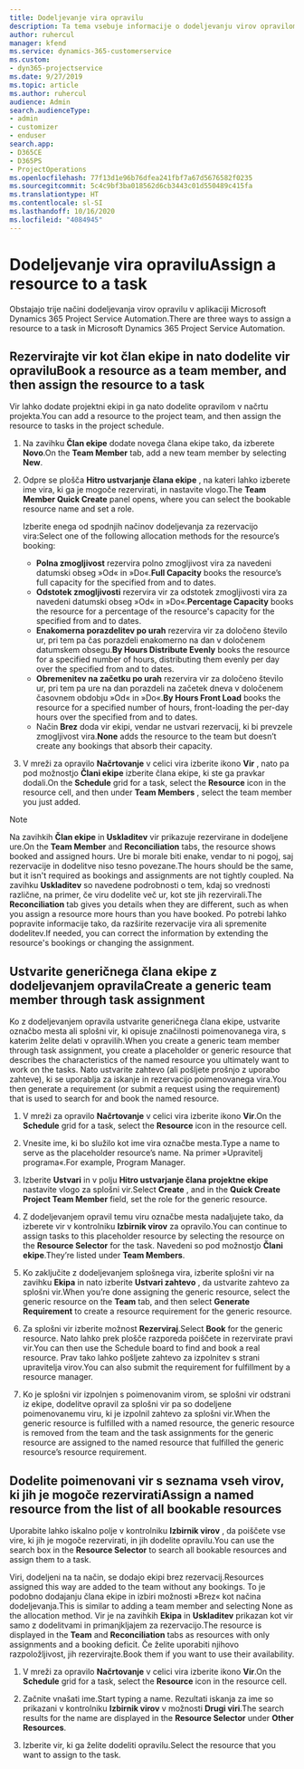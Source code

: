 ```yaml
---
title: Dodeljevanje vira opravilu
description: Ta tema vsebuje informacije o dodeljevanju virov opravilom.
author: ruhercul
manager: kfend
ms.service: dynamics-365-customerservice
ms.custom:
- dyn365-projectservice
ms.date: 9/27/2019
ms.topic: article
ms.author: ruhercul
audience: Admin
search.audienceType:
- admin
- customizer
- enduser
search.app:
- D365CE
- D365PS
- ProjectOperations
ms.openlocfilehash: 77f13d1e96b76dfea241fbf7a67d5676582f0235
ms.sourcegitcommit: 5c4c9bf3ba018562d6cb3443c01d550489c415fa
ms.translationtype: HT
ms.contentlocale: sl-SI
ms.lasthandoff: 10/16/2020
ms.locfileid: "4084945"
---
```

# <a name="assign-a-resource-to-a-task"></a><span data-ttu-id="12921-103">Dodeljevanje vira opravilu</span><span class="sxs-lookup"><span data-stu-id="12921-103">Assign a resource to a task</span></span>

<span data-ttu-id="12921-104">Obstajajo trije načini dodeljevanja virov opravilu v aplikaciji Microsoft Dynamics 365 Project Service Automation.</span><span class="sxs-lookup"><span data-stu-id="12921-104">There are three ways to assign a resource to a task in Microsoft Dynamics 365 Project Service Automation.</span></span>

## <a name="book-a-resource-as-a-team-member-and-then-assign-the-resource-to-a-task"></a><span data-ttu-id="12921-105">Rezervirajte vir kot član ekipe in nato dodelite vir opravilu</span><span class="sxs-lookup"><span data-stu-id="12921-105">Book a resource as a team member, and then assign the resource to a task</span></span>

<span data-ttu-id="12921-106">Vir lahko dodate projektni ekipi in ga nato dodelite opravilom v načrtu projekta.</span><span class="sxs-lookup"><span data-stu-id="12921-106">You can add a resource to the project team, and then assign the resource to tasks in the project schedule.</span></span>

1. <span data-ttu-id="12921-107">Na zavihku **Član ekipe** dodate novega člana ekipe tako, da izberete **Novo**.</span><span class="sxs-lookup"><span data-stu-id="12921-107">On the **Team Member** tab, add a new team member by selecting **New**.</span></span> 

2. <span data-ttu-id="12921-108">Odpre se plošča **Hitro ustvarjanje člana ekipe** , na kateri lahko izberete ime vira, ki ga je mogoče rezervirati, in nastavite vlogo.</span><span class="sxs-lookup"><span data-stu-id="12921-108">The **Team Member Quick Create** panel opens, where you can select the bookable resource name and set a role.</span></span> 

    <span data-ttu-id="12921-109">Izberite enega od spodnjih načinov dodeljevanja za rezervacijo vira:</span><span class="sxs-lookup"><span data-stu-id="12921-109">Select one of the following allocation methods for the resource’s booking:</span></span>

    - <span data-ttu-id="12921-110">**Polna zmogljivost** rezervira polno zmogljivost vira za navedeni datumski obseg »Od« in »Do«.</span><span class="sxs-lookup"><span data-stu-id="12921-110">**Full Capacity** books the resource’s full capacity for the specified from and to dates.</span></span>
    - <span data-ttu-id="12921-111">**Odstotek zmogljivosti** rezervira vir za odstotek zmogljivosti vira za navedeni datumski obseg »Od« in »Do«.</span><span class="sxs-lookup"><span data-stu-id="12921-111">**Percentage Capacity** books the resource for a percentage of the resource's capacity for the specified from and to dates.</span></span>
    - <span data-ttu-id="12921-112">**Enakomerna porazdelitev po urah** rezervira vir za določeno število ur, pri tem pa čas porazdeli enakomerno na dan v določenem datumskem obsegu.</span><span class="sxs-lookup"><span data-stu-id="12921-112">**By Hours Distribute Evenly** books the resource for a specified number of hours, distributing them evenly per day over the specified from and to dates.</span></span>
    - <span data-ttu-id="12921-113">**Obremenitev na začetku po urah** rezervira vir za določeno število ur, pri tem pa ure na dan porazdeli na začetek dneva v določenem časovnem obdobju »Od« in »Do«.</span><span class="sxs-lookup"><span data-stu-id="12921-113">**By Hours Front Load** books the resource for a specified number of hours, front-loading the per-day hours over the specified from and to dates.</span></span>
    - <span data-ttu-id="12921-114">Način **Brez** doda vir ekipi, vendar ne ustvari rezervacij, ki bi prevzele zmogljivost vira.</span><span class="sxs-lookup"><span data-stu-id="12921-114">**None** adds the resource to the team but doesn’t create any bookings that absorb their capacity.</span></span>

3. <span data-ttu-id="12921-115">V mreži za opravilo **Načrtovanje** v celici vira izberite ikono **Vir** , nato pa pod možnostjo **Člani ekipe** izberite člana ekipe, ki ste ga pravkar dodali.</span><span class="sxs-lookup"><span data-stu-id="12921-115">On the **Schedule** grid for a task, select the **Resource** icon in the resource cell, and then under **Team Members** , select the team member you just added.</span></span> 

> [!NOTE]
> <span data-ttu-id="12921-116">Na zavihkih **Član ekipe** in **Uskladitev** vir prikazuje rezervirane in dodeljene ure.</span><span class="sxs-lookup"><span data-stu-id="12921-116">On the **Team Member** and **Reconciliation** tabs, the resource shows booked and assigned hours.</span></span> <span data-ttu-id="12921-117">Ure bi morale biti enake, vendar to ni pogoj, saj rezervacije in dodelitve niso tesno povezane.</span><span class="sxs-lookup"><span data-stu-id="12921-117">The hours should be the same, but it isn't required as bookings and assignments are not tightly coupled.</span></span> <span data-ttu-id="12921-118">Na zavihku **Uskladitev** so navedene podrobnosti o tem, kdaj so vrednosti različne, na primer, če viru dodelite več ur, kot ste jih rezervirali.</span><span class="sxs-lookup"><span data-stu-id="12921-118">The **Reconciliation** tab gives you details when they are different, such as when you assign a resource more hours than you have booked.</span></span> <span data-ttu-id="12921-119">Po potrebi lahko popravite informacije tako, da razširite rezervacije vira ali spremenite dodelitev.</span><span class="sxs-lookup"><span data-stu-id="12921-119">If needed, you can correct the information by extending the resource's bookings or changing the assignment.</span></span>

## <a name="create-a-generic-team-member-through-task-assignment"></a><span data-ttu-id="12921-120">Ustvarite generičnega člana ekipe z dodeljevanjem opravila</span><span class="sxs-lookup"><span data-stu-id="12921-120">Create a generic team member through task assignment</span></span>

<span data-ttu-id="12921-121">Ko z dodeljevanjem opravila ustvarite generičnega člana ekipe, ustvarite označbo mesta ali splošni vir, ki opisuje značilnosti poimenovanega vira, s katerim želite delati v opravilih.</span><span class="sxs-lookup"><span data-stu-id="12921-121">When you create a generic team member through task assignment, you create a placeholder or generic resource that describes the characteristics of the named resource you ultimately want to work on the tasks.</span></span> <span data-ttu-id="12921-122">Nato ustvarite zahtevo (ali pošljete prošnjo z uporabo zahteve), ki se uporablja za iskanje in rezervacijo poimenovanega vira.</span><span class="sxs-lookup"><span data-stu-id="12921-122">You then generate a requirement (or submit a request using the requirement) that is used to search for and book the named resource.</span></span>

1. <span data-ttu-id="12921-123">V mreži za opravilo **Načrtovanje** v celici vira izberite ikono **Vir**.</span><span class="sxs-lookup"><span data-stu-id="12921-123">On the **Schedule** grid for a task, select the **Resource** icon in the resource cell.</span></span>

2. <span data-ttu-id="12921-124">Vnesite ime, ki bo služilo kot ime vira označbe mesta.</span><span class="sxs-lookup"><span data-stu-id="12921-124">Type a name to serve as the placeholder resource’s name.</span></span> <span data-ttu-id="12921-125">Na primer »Upravitelj programa«.</span><span class="sxs-lookup"><span data-stu-id="12921-125">For example, Program Manager.</span></span>

3. <span data-ttu-id="12921-126">Izberite **Ustvari** in v polju **Hitro ustvarjanje člana projektne ekipe** nastavite vlogo za splošni vir.</span><span class="sxs-lookup"><span data-stu-id="12921-126">Select **Create** , and in the **Quick Create Project Team Member** field, set the role for the generic resource.</span></span>

4. <span data-ttu-id="12921-127">Z dodeljevanjem opravil temu viru označbe mesta nadaljujete tako, da izberete vir v kontrolniku **Izbirnik virov** za opravilo.</span><span class="sxs-lookup"><span data-stu-id="12921-127">You can continue to assign tasks to this placeholder resource by selecting the resource on the **Resource Selector** for the task.</span></span> <span data-ttu-id="12921-128">Navedeni so pod možnostjo **Člani ekipe**.</span><span class="sxs-lookup"><span data-stu-id="12921-128">They’re listed under **Team Members**.</span></span>

5. <span data-ttu-id="12921-129">Ko zaključite z dodeljevanjem splošnega vira, izberite splošni vir na zavihku **Ekipa** in nato izberite **Ustvari zahtevo** , da ustvarite zahtevo za splošni vir.</span><span class="sxs-lookup"><span data-stu-id="12921-129">When you’re done assigning the generic resource, select the generic resource on the **Team** tab, and then select **Generate Requirement** to create a resource requirement for the generic resource.</span></span>

6. <span data-ttu-id="12921-130">Za splošni vir izberite možnost **Rezerviraj**.</span><span class="sxs-lookup"><span data-stu-id="12921-130">Select **Book** for the generic resource.</span></span> <span data-ttu-id="12921-131">Nato lahko prek plošče razporeda poiščete in rezervirate pravi vir.</span><span class="sxs-lookup"><span data-stu-id="12921-131">You can then use the Schedule board to find and book a real resource.</span></span> <span data-ttu-id="12921-132">Prav tako lahko pošljete zahtevo za izpolnitev s strani upravitelja virov.</span><span class="sxs-lookup"><span data-stu-id="12921-132">You can also submit the requirement for fulfillment by a resource manager.</span></span>

7. <span data-ttu-id="12921-133">Ko je splošni vir izpolnjen s poimenovanim virom, se splošni vir odstrani iz ekipe, dodelitve opravil za splošni vir pa so dodeljene poimenovanemu viru, ki je izpolnil zahtevo za splošni vir.</span><span class="sxs-lookup"><span data-stu-id="12921-133">When the generic resource is fulfilled with a named resource, the generic resource is removed from the team and the task assignments for the generic resource are assigned to the named resource that fulfilled the generic resource’s resource requirement.</span></span>

## <a name="assign-a-named-resource-from-the-list-of-all-bookable-resources"></a><span data-ttu-id="12921-134">Dodelite poimenovani vir s seznama vseh virov, ki jih je mogoče rezervirati</span><span class="sxs-lookup"><span data-stu-id="12921-134">Assign a named resource from the list of all bookable resources</span></span>

<span data-ttu-id="12921-135">Uporabite lahko iskalno polje v kontrolniku **Izbirnik virov** , da poiščete vse vire, ki jih je mogoče rezervirati, in jih dodelite opravilu.</span><span class="sxs-lookup"><span data-stu-id="12921-135">You can use the search box in the **Resource Selector** to search all bookable resources and assign them to a task.</span></span>

<span data-ttu-id="12921-136">Viri, dodeljeni na ta način, se dodajo ekipi brez rezervacij.</span><span class="sxs-lookup"><span data-stu-id="12921-136">Resources assigned this way are added to the team without any bookings.</span></span> <span data-ttu-id="12921-137">To je podobno dodajanju člana ekipe in izbiri možnosti »Brez« kot načina dodeljevanja.</span><span class="sxs-lookup"><span data-stu-id="12921-137">This is similar to adding a team member and selecting None as the allocation method.</span></span> <span data-ttu-id="12921-138">Vir je na zavihkih **Ekipa** in **Uskladitev** prikazan kot vir samo z dodelitvami in primanjkljajem za rezervacijo.</span><span class="sxs-lookup"><span data-stu-id="12921-138">The resource is displayed in the **Team** and **Reconciliation** tabs as resources with only assignments and a booking deficit.</span></span> <span data-ttu-id="12921-139">Če želite uporabiti njihovo razpoložljivost, jih rezervirajte.</span><span class="sxs-lookup"><span data-stu-id="12921-139">Book them if you want to use their availability.</span></span>

1. <span data-ttu-id="12921-140">V mreži za opravilo **Načrtovanje** v celici vira izberite ikono **Vir**.</span><span class="sxs-lookup"><span data-stu-id="12921-140">On the **Schedule** grid for a task, select the **Resource** icon in the resource cell.</span></span>

2. <span data-ttu-id="12921-141">Začnite vnašati ime.</span><span class="sxs-lookup"><span data-stu-id="12921-141">Start typing a name.</span></span> <span data-ttu-id="12921-142">Rezultati iskanja za ime so prikazani v kontrolniku **Izbirnik virov** v možnosti **Drugi viri**.</span><span class="sxs-lookup"><span data-stu-id="12921-142">The search results for the name are displayed in the **Resource Selector** under **Other Resources**.</span></span>

3. <span data-ttu-id="12921-143">Izberite vir, ki ga želite dodeliti opravilu.</span><span class="sxs-lookup"><span data-stu-id="12921-143">Select the resource that you want to assign to the task.</span></span>

